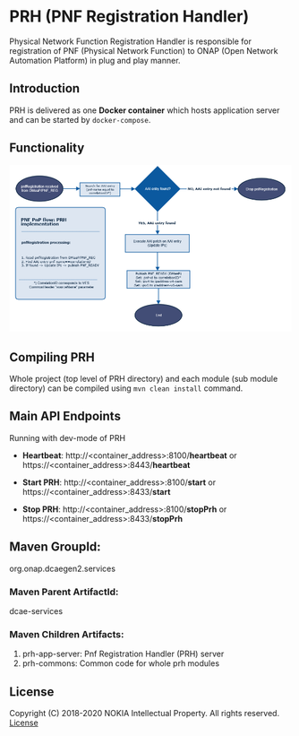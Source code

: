 # PRH (PNF Registration Handler)

Physical Network Function Registration Handler is responsible for registration of PNF (Physical Network Function) to 
ONAP (Open Network Automation Platform) in plug and play manner. 

## Introduction 

PRH is delivered as one **Docker container** which hosts application server and can be started by `docker-compose`.

## Functionality

![](docs/prhAlgo.png)
        
## Compiling PRH

Whole project (top level of PRH directory) and each module (sub module directory) can be compiled using 
`mvn clean install` command.   

## Main API Endpoints

Running with dev-mode of PRH

- **Heartbeat**: http://<container_address>:8100/**heartbeat** or https://<container_address>:8443/**heartbeat**

- **Start PRH**: http://<container_address>:8100/**start** or https://<container_address>:8433/**start**

- **Stop PRH**: http://<container_address>:8100/**stopPrh** or https://<container_address>:8433/**stopPrh**    

## Maven GroupId:

org.onap.dcaegen2.services

### Maven Parent ArtifactId:

dcae-services

### Maven Children Artifacts:
1. prh-app-server: Pnf Registration Handler (PRH) server
2. prh-commons: Common code for whole prh modules


## License

Copyright (C) 2018-2020 NOKIA Intellectual Property. All rights reserved.
[License](http://www.apache.org/licenses/LICENSE-2.0)

